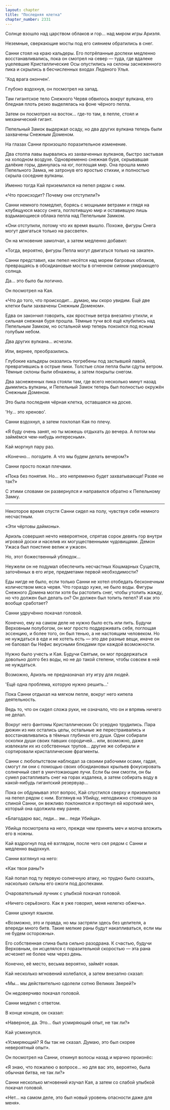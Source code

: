 ```yaml
---
layout: chapter
title: "Последняя клетка"
chapter_number: 2331
---
```




Солнце взошло над царством облаков и гор... над миром игры Ариэля.

Неземные, сверкающие мосты под его сиянием обратились в снег.

Санни стоял на краю кальдеры. Его потрёпанные доспехи медленно восстанавливались, пока он смотрел на север — туда, где вдалеке уцелевшие Кристаллические Осы опустились на склоны заснеженного пика и скрылись в бесчисленных входах Ледяного Улья.

'Ход врага окончен'.

Глубоко вздохнув, он посмотрел на запад.

Там гигантское тело Снежного Червя обвилось вокруг вулкана, его бледная плоть резко выделялась на фоне чёрного пепла.

Затем он посмотрел на восток... где-то там, в пепле, стоял и механический гигант.

Пепельный Замок выдержал осаду, но два других вулкана теперь были захвачены Снежным Доменом.

На глазах Санни произошло поразительное изменение.

Два столпа лавы вырвались из захваченных вулканов, быстро застывая на холодном воздухе. Одновременно снежная буря, скрывавшая далёкие горы, двинулась на юг, поглощая мир. Она прошла мимо Пепельного Замка, не затронув его яростью стихии, и полностью скрыла соседние вулканы.

Именно тогда Кай приземлился на пепел рядом с ним.

«Что происходит? Почему они отступили?»

Санни немного помедлил, борясь с мощными ветрами и глядя на клубящуюся массу снега, поглотившую мир и оставившую лишь вздымающиеся облака пепла над Пепельным Замком.

«Они отступили, потому что их время вышло. Похоже, фигуры Снега могут двигаться только на рассвете».

Он на мгновение замолчал, а затем медленно добавил:

«Тогда, вероятно, фигуры Пепла могут двигаться только на закате».

Санни представил, как пепел несётся над морем багровых облаков, превращаясь в обсидиановые мосты в огненном сиянии умирающего солнца.

Да... это было бы логично.

Он посмотрел на Кая.

«Что до того, что происходит... думаю, мы скоро увидим. Ещё две клетки были захвачены Снежным Доменом».

Едва он закончил говорить, как яростные ветра внезапно утихли, и сильная снежная буря прошла. Тёмные тучи всё ещё клубились над Пепельным Замком, но остальной мир теперь покоился под ясным голубым небом.

Два других вулкана... исчезли.

Или, вернее, преобразились.

Глубокие кальдеры оказались погребены под застывшей лавой, превратившись в острые пики. Толстые слои пепла были сдуты ветром. Тёмные склоны были обнажены, а затем покрыты снегом.

Два заснеженных пика стояли там, где всего несколько минут назад дымились вулканы, и Пепельный Замок теперь был полностью окружён Снежным Доменом.

Это была последняя чёрная клетка, оставшаяся на доске.

'Ну... это хреново'.

Санни вздохнул, а затем похлопал Кая по плечу.

«Я буду очень занят, но ты можешь отдыхать до вечера. А потом мы займёмся чем-нибудь интересным».

Кай моргнул пару раз.

«Конечно… погодите. А что мы будем делать вечером?»

Санни просто пожал плечами.

«Пока без понятия. Но... это непременно будет захватывающе! Разве не так?»

С этими словами он развернулся и направился обратно к Пепельному Замку.

***

Некоторое время спустя Санни сидел на полу, чувствуя себя немного несчастным.

«Эти чёртовы даймоны».

Ариэль совершил нечто невероятное, спрятав сорок девять гор внутри игровой доски и населив их могущественными чудовищами. Демон Ужаса был поистине велик и ужасен.

Но, этот божественный ублюдок...

Неужели он не подумал обеспечить несчастных Кошмарных Существ, заточённых в его игре, предметами первой необходимости?

Еды нигде не было, если только Санни не хотел отобедать бесконечным количеством мяса червя. Что гораздо хуже, не было воды. Фигуры Снежного Домена могли хотя бы растопить снег, чтобы утолить жажду, но что должен был делать он? Он должен был топить пепел? И как это вообще сработает?

Санни удручённо покачал головой.

Конечно, ему на самом деле не нужно было есть или пить. Будучи Верховным полубогом, он мог просто поддерживать себя, поглощая эссенцию, и более того, он был тенью, а не настоящим человеком. Но не нуждаться в еде и не хотеть есть — это две разные вещи, иначе он не баловал бы Нефис вкусными блюдами при каждой возможности.

Нужно было учесть и Кая. Будучи Святым, он мог продержаться довольно долго без воды, но не до такой степени, чтобы совсем в ней не нуждаться.

Возможно, Ариэль не предназначал эту игру для людей.

'Ещё одна проблема, которую нужно решить...'

Пока Санни отдыхал на мягком пепле, вокруг него кипела деятельность.

Ведь то, что он сидел сложа руки, не означало, что он и впрямь ничего не делал.

Вокруг него фантомы Кристаллических Ос усердно трудились. Пара дюжин из них остались целы, остальные же перестраивались и восстанавливались в тёмных глубинах его души. Одни собирали осколки души своих павших сородичей... или, возможно, даже извлекали их из собственных трупов... другие же собирали и сортировали кристаллические фрагменты.

Санни с любопытством наблюдал за своими рабочими осами, гадая, смогут ли они с помощью своих обсидиановых крыльев фокусировать солнечный свет в уничтожающие лучи. Если бы они смогли, он бы сумел растапливать снег на горах издалека, а затем собирать воду в какой-нибудь гигантский резервуар...

Пока он обдумывал этот вопрос, Кай спустился сверху и приземлился на пепел рядом с ним. Взглянув на Убийцу, неподвижно стоявшую за спиной Санни, он вежливо поклонился и протянул ей короткий меч, который она одолжила ему ранее.

«Благодарю вас, леди... эм... леди Убийца».

Убийца посмотрела на него, прежде чем принять меч и молча вложить его в ножны.

Кай вздрогнул под её взглядом, после чего сел рядом с Санни и медленно выдохнул.

Санни взглянул на него:

«Как твои раны?»

Кай попал под ту первую солнечную атаку, но трудно было сказать, насколько сильны его ожоги под доспехами.

Очаровательный лучник с улыбкой покачал головой.

«Ничего серьёзного. Как я уже говорил, меня нелегко обжечь».

Санни цокнул языком.

«Возможно, это и правда, но мы застряли здесь без целителя, а впереди много битв. Такие мелкие раны будут накапливаться, если мы не будем осторожны».

Его собственная спина была сильно разодрана. К счастью, будучи Верховным, он исцелялся с поразительной скоростью — эта рана исчезнет не более чем через день.

Конечно, её место, весьма вероятно, займёт новая.

Кай несколько мгновений колебался, а затем внезапно сказал:

«Мы... мы действительно одолели сотню Великих Зверей?»

Он недоверчиво покачал головой.

Санни медлил с ответом.

В конце концов, он сказал:

«Наверное, да. Это... был усмиряющий опыт, не так ли?»

Кай усмехнулся.

«Усмиряющий? Я бы так не сказал. Думаю, это был скорее невероятный опыт».

Он посмотрел на Санни, откинул волосы назад и мрачно произнёс:

«Я знаю, что пожалею о вопросе... но для вас это, вероятно, была обычная битва, не так ли?»

Санни несколько мгновений изучал Кая, а затем со слабой улыбкой покачал головой.

«Нет... на самом деле, это был новый уровень опасности даже для меня».

